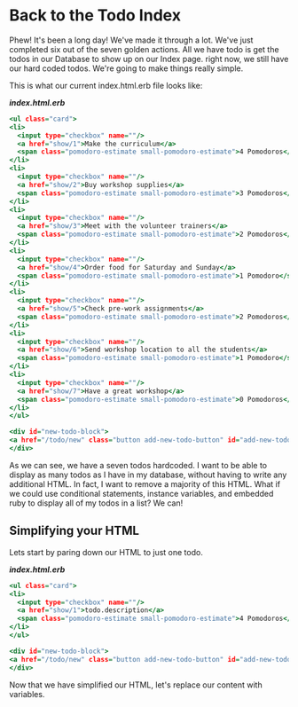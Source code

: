 # Back to the Todo Index
Phew! It's been a long day! We've made it through a lot. We've just completed six out of the seven golden actions. All we have todo is get the todos in our Database to show up on our Index page. right now, we still have our hard coded todos. We're going to make things really simple.

This is what our current index.html.erb file looks like:

***index.html.erb***
```html.erb
<ul class="card">
<li>
  <input type="checkbox" name=""/>
  <a href="show/1">Make the curriculum</a>
  <span class="pomodoro-estimate small-pomodoro-estimate">4 Pomodoros</span>
</li>
<li>
  <input type="checkbox" name=""/>
  <a href="show/2">Buy workshop supplies</a>
  <span class="pomodoro-estimate small-pomodoro-estimate">3 Pomodoros</span>
</li>
<li>
  <input type="checkbox" name=""/>
  <a href="show/3">Meet with the volunteer trainers</a>
  <span class="pomodoro-estimate small-pomodoro-estimate">2 Pomodoros</span>
</li>
<li>
  <input type="checkbox" name=""/>
  <a href="show/4">Order food for Saturday and Sunday</a>
  <span class="pomodoro-estimate small-pomodoro-estimate">1 Pomodoro</span>
</li>
<li>
  <input type="checkbox" name=""/>
  <a href="show/5">Check pre-work assignments</a>
  <span class="pomodoro-estimate small-pomodoro-estimate">2 Pomodoros</span>
</li>
<li>
  <input type="checkbox" name=""/>
  <a href="show/6">Send workshop location to all the students</a>
  <span class="pomodoro-estimate small-pomodoro-estimate">1 Pomodoro</span>
</li>
<li>
  <input type="checkbox" name=""/>
  <a href="show/7">Have a great workshop</a>
  <span class="pomodoro-estimate small-pomodoro-estimate">0 Pomodoros</span>
</li>
</ul>

<div id="new-todo-block">
<a href="/todo/new" class="button add-new-todo-button" id="add-new-todo-button">Add a todo</a>
</div>
```

As we can see, we have a seven todos hardcoded. I want to be able to display as many todos as I have in my database, without having to write any additional HTML. In fact, I want to remove a majority of this HTML. What if we could use conditional statements, instance variables, and embedded ruby to display all of my todos in a list? We can!

## Simplifying your HTML
Lets start by paring down our HTML to just one todo.

***index.html.erb***
```html.erb
<ul class="card">
<li>
  <input type="checkbox" name=""/>
  <a href="show/1">todo.description</a>
  <span class="pomodoro-estimate small-pomodoro-estimate">4 Pomodoros</span>
</li>
</ul>

<div id="new-todo-block">
<a href="/todo/new" class="button add-new-todo-button" id="add-new-todo-button">Add a todo</a>
</div>
```

Now that we have simplified our HTML, let's replace our content with variables.
